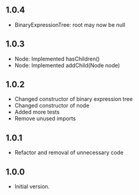 ## 1.0.4
- BinaryExpressionTree: root may now be null

## 1.0.3
- Node: Implemented hasChildren()
- Node: Implemented addChild(Node node)

## 1.0.2 
- Changed constructor of binary expression tree
- Changed constructor of node
- Added more tests
- Remove unused imports

## 1.0.1

- Refactor and removal of unnecessary code

## 1.0.0

- Initial version.
